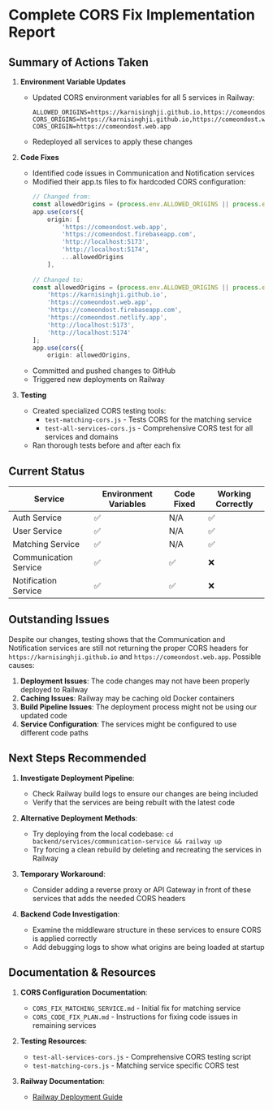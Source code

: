 # Complete CORS Fix Implementation Report

## Summary of Actions Taken

1. **Environment Variable Updates**
   - Updated CORS environment variables for all 5 services in Railway:
     ```
     ALLOWED_ORIGINS=https://karnisinghji.github.io,https://comeondost.web.app,https://comeondost.netlify.app,http://localhost:5173
     CORS_ORIGINS=https://karnisinghji.github.io,https://comeondost.web.app,https://comeondost.netlify.app,http://localhost:5173
     CORS_ORIGIN=https://comeondost.web.app
     ```
   - Redeployed all services to apply these changes

2. **Code Fixes**
   - Identified code issues in Communication and Notification services
   - Modified their app.ts files to fix hardcoded CORS configuration:
     ```typescript
     // Changed from:
     const allowedOrigins = (process.env.ALLOWED_ORIGINS || process.env.CORS_ORIGINS)?.split(',').filter(o => o.trim()) || [];
     app.use(cors({
         origin: [
             'https://comeondost.web.app',
             'https://comeondost.firebaseapp.com',
             'http://localhost:5173',
             'http://localhost:5174',
             ...allowedOrigins
         ],
         
     // Changed to:
     const allowedOrigins = (process.env.ALLOWED_ORIGINS || process.env.CORS_ORIGINS)?.split(',').filter(o => o.trim()) || [
         'https://karnisinghji.github.io',
         'https://comeondost.web.app',
         'https://comeondost.firebaseapp.com',
         'https://comeondost.netlify.app',
         'http://localhost:5173',
         'http://localhost:5174'
     ];
     app.use(cors({
         origin: allowedOrigins,
     ```
   - Committed and pushed changes to GitHub
   - Triggered new deployments on Railway

3. **Testing**
   - Created specialized CORS testing tools:
     - `test-matching-cors.js` - Tests CORS for the matching service
     - `test-all-services-cors.js` - Comprehensive CORS test for all services and domains
   - Ran thorough tests before and after each fix

## Current Status

| Service | Environment Variables | Code Fixed | Working Correctly |
|---------|----------------------|------------|------------------|
| Auth Service | ✅ | N/A | ✅ |
| User Service | ✅ | N/A | ✅ |
| Matching Service | ✅ | N/A | ✅ |
| Communication Service | ✅ | ✅ | ❌ |
| Notification Service | ✅ | ✅ | ❌ |

## Outstanding Issues

Despite our changes, testing shows that the Communication and Notification services are still not returning the proper CORS headers for `https://karnisinghji.github.io` and `https://comeondost.web.app`. Possible causes:

1. **Deployment Issues**: The code changes may not have been properly deployed to Railway
2. **Caching Issues**: Railway may be caching old Docker containers
3. **Build Pipeline Issues**: The deployment process might not be using our updated code
4. **Service Configuration**: The services might be configured to use different code paths

## Next Steps Recommended

1. **Investigate Deployment Pipeline**:
   - Check Railway build logs to ensure our changes are being included
   - Verify that the services are being rebuilt with the latest code

2. **Alternative Deployment Methods**:
   - Try deploying from the local codebase: `cd backend/services/communication-service && railway up`
   - Try forcing a clean rebuild by deleting and recreating the services in Railway

3. **Temporary Workaround**:
   - Consider adding a reverse proxy or API Gateway in front of these services that adds the needed CORS headers

4. **Backend Code Investigation**:
   - Examine the middleware structure in these services to ensure CORS is applied correctly
   - Add debugging logs to show what origins are being loaded at startup

## Documentation & Resources

1. **CORS Configuration Documentation**: 
   - `CORS_FIX_MATCHING_SERVICE.md` - Initial fix for matching service
   - `CORS_CODE_FIX_PLAN.md` - Instructions for fixing code issues in remaining services

2. **Testing Resources**:
   - `test-all-services-cors.js` - Comprehensive CORS testing script
   - `test-matching-cors.js` - Matching service specific CORS test

3. **Railway Documentation**:
   - [Railway Deployment Guide](https://docs.railway.app/deploy/deployments)